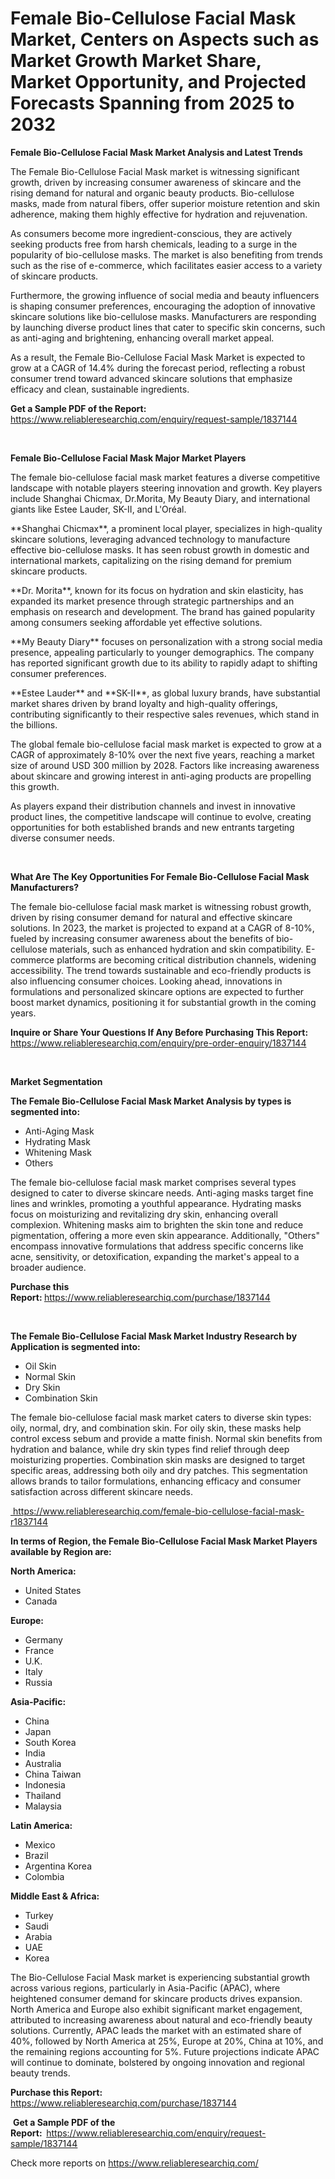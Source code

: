<p><h1>Female Bio-Cellulose Facial Mask Market, Centers on Aspects such as Market Growth Market Share, Market Opportunity, and Projected Forecasts Spanning from 2025 to 2032</h1></p><p><strong>Female Bio-Cellulose Facial Mask Market Analysis and Latest Trends</strong></p>
<p><p>The Female Bio-Cellulose Facial Mask market is witnessing significant growth, driven by increasing consumer awareness of skincare and the rising demand for natural and organic beauty products. Bio-cellulose masks, made from natural fibers, offer superior moisture retention and skin adherence, making them highly effective for hydration and rejuvenation. </p><p>As consumers become more ingredient-conscious, they are actively seeking products free from harsh chemicals, leading to a surge in the popularity of bio-cellulose masks. The market is also benefiting from trends such as the rise of e-commerce, which facilitates easier access to a variety of skincare products. </p><p>Furthermore, the growing influence of social media and beauty influencers is shaping consumer preferences, encouraging the adoption of innovative skincare solutions like bio-cellulose masks. Manufacturers are responding by launching diverse product lines that cater to specific skin concerns, such as anti-aging and brightening, enhancing overall market appeal. </p><p>As a result, the Female Bio-Cellulose Facial Mask Market is expected to grow at a CAGR of 14.4% during the forecast period, reflecting a robust consumer trend toward advanced skincare solutions that emphasize efficacy and clean, sustainable ingredients.</p></p>
<p><strong>Get a Sample PDF of the Report:&nbsp;</strong> <a href="https://www.reliableresearchiq.com/enquiry/request-sample/1837144?utm_campaign=2758&utm_medium=2&utm_source=Github&utm_content=ia&utm_term=05042025&utm_id=female-bio-cellulose-facial-mask">https://www.reliableresearchiq.com/enquiry/request-sample/1837144</a></p>
<p>&nbsp;</p>
<p><strong>Female Bio-Cellulose Facial Mask Major Market Players</strong></p>
<p><p>The female bio-cellulose facial mask market features a diverse competitive landscape with notable players steering innovation and growth. Key players include Shanghai Chicmax, Dr.Morita, My Beauty Diary, and international giants like Estee Lauder, SK-II, and L'Oréal.</p><p>**Shanghai Chicmax**, a prominent local player, specializes in high-quality skincare solutions, leveraging advanced technology to manufacture effective bio-cellulose masks. It has seen robust growth in domestic and international markets, capitalizing on the rising demand for premium skincare products.</p><p>**Dr. Morita**, known for its focus on hydration and skin elasticity, has expanded its market presence through strategic partnerships and an emphasis on research and development. The brand has gained popularity among consumers seeking affordable yet effective solutions.</p><p>**My Beauty Diary** focuses on personalization with a strong social media presence, appealing particularly to younger demographics. The company has reported significant growth due to its ability to rapidly adapt to shifting consumer preferences.</p><p>**Estee Lauder** and **SK-II**, as global luxury brands, have substantial market shares driven by brand loyalty and high-quality offerings, contributing significantly to their respective sales revenues, which stand in the billions.</p><p>The global female bio-cellulose facial mask market is expected to grow at a CAGR of approximately 8-10% over the next five years, reaching a market size of around USD 300 million by 2028. Factors like increasing awareness about skincare and growing interest in anti-aging products are propelling this growth.</p><p>As players expand their distribution channels and invest in innovative product lines, the competitive landscape will continue to evolve, creating opportunities for both established brands and new entrants targeting diverse consumer needs.</p></p>
<p>&nbsp;</p>
<p><strong>What Are The Key Opportunities For Female Bio-Cellulose Facial Mask Manufacturers?</strong></p>
<p><p>The female bio-cellulose facial mask market is witnessing robust growth, driven by rising consumer demand for natural and effective skincare solutions. In 2023, the market is projected to expand at a CAGR of 8-10%, fueled by increasing consumer awareness about the benefits of bio-cellulose materials, such as enhanced hydration and skin compatibility. E-commerce platforms are becoming critical distribution channels, widening accessibility. The trend towards sustainable and eco-friendly products is also influencing consumer choices. Looking ahead, innovations in formulations and personalized skincare options are expected to further boost market dynamics, positioning it for substantial growth in the coming years.</p></p>
<p><strong>Inquire or Share Your Questions If Any Before Purchasing This Report:</strong> <a href="https://www.reliableresearchiq.com/enquiry/pre-order-enquiry/1837144?utm_campaign=2758&utm_medium=2&utm_source=Github&utm_content=ia&utm_term=05042025&utm_id=female-bio-cellulose-facial-mask">https://www.reliableresearchiq.com/enquiry/pre-order-enquiry/1837144</a></p>
<p>&nbsp;</p>
<p><strong>Market Segmentation</strong></p>
<p><strong>The Female Bio-Cellulose Facial Mask Market Analysis by types is segmented into:</strong></p>
<p><ul><li>Anti-Aging Mask</li><li>Hydrating Mask</li><li>Whitening Mask</li><li>Others</li></ul></p>
<p><p>The female bio-cellulose facial mask market comprises several types designed to cater to diverse skincare needs. Anti-aging masks target fine lines and wrinkles, promoting a youthful appearance. Hydrating masks focus on moisturizing and revitalizing dry skin, enhancing overall complexion. Whitening masks aim to brighten the skin tone and reduce pigmentation, offering a more even skin appearance. Additionally, "Others" encompass innovative formulations that address specific concerns like acne, sensitivity, or detoxification, expanding the market's appeal to a broader audience.</p></p>
<p><strong>Purchase this Report:&nbsp;</strong><a href="https://www.reliableresearchiq.com/purchase/1837144?utm_campaign=2758&utm_medium=2&utm_source=Github&utm_content=ia&utm_term=05042025&utm_id=female-bio-cellulose-facial-mask">https://www.reliableresearchiq.com/purchase/1837144</a></p>
<p>&nbsp;</p>
<p><strong>The Female Bio-Cellulose Facial Mask Market Industry Research by Application is segmented into:</strong></p>
<p><ul><li>Oil Skin</li><li>Normal Skin</li><li>Dry Skin</li><li>Combination Skin</li></ul></p>
<p><p>The female bio-cellulose facial mask market caters to diverse skin types: oily, normal, dry, and combination skin. For oily skin, these masks help control excess sebum and provide a matte finish. Normal skin benefits from hydration and balance, while dry skin types find relief through deep moisturizing properties. Combination skin masks are designed to target specific areas, addressing both oily and dry patches. This segmentation allows brands to tailor formulations, enhancing efficacy and consumer satisfaction across different skincare needs.</p></p>
<p><a href="https://www.reliableresearchiq.com/female-bio-cellulose-facial-mask-r1837144?utm_campaign=2758&utm_medium=2&utm_source=Github&utm_content=ia&utm_term=05042025&utm_id=female-bio-cellulose-facial-mask">&nbsp;https://www.reliableresearchiq.com/female-bio-cellulose-facial-mask-r1837144</a></p>
<p><strong>In terms of Region, the Female Bio-Cellulose Facial Mask Market Players available by Region are:</strong></p>
<p>
    <p> <strong> North America: </strong>
        <ul>
            <li>United States</li>
            <li>Canada</li>
        </ul>
        </p> 
    <p> <strong> Europe: </strong>
        <ul>
            <li>Germany</li>
            <li>France</li>
            <li>U.K.</li>
            <li>Italy</li>
            <li>Russia</li>
        </ul>
        </p> 
    <p> <strong> Asia-Pacific: </strong>
        <ul>
            <li>China</li>
            <li>Japan</li>
            <li>South Korea</li>
            <li>India</li>
            <li>Australia</li>
            <li>China Taiwan</li>
            <li>Indonesia</li>
            <li>Thailand</li>
            <li>Malaysia</li>
        </ul>
        </p> 
    <p> <strong> Latin America: </strong>
        <ul>
            <li>Mexico</li>
            <li>Brazil</li>
            <li>Argentina Korea</li>
            <li>Colombia</li>
        </ul>
        </p> 
    <p> <strong> Middle East & Africa: </strong>
        <ul>
            <li>Turkey</li>
            <li>Saudi</li>
            <li>Arabia</li>
            <li>UAE</li>
            <li>Korea</li>
        </ul>
    </p>
    </p>
<p><p>The Bio-Cellulose Facial Mask market is experiencing substantial growth across various regions, particularly in Asia-Pacific (APAC), where heightened consumer demand for skincare products drives expansion. North America and Europe also exhibit significant market engagement, attributed to increasing awareness about natural and eco-friendly beauty solutions. Currently, APAC leads the market with an estimated share of 40%, followed by North America at 25%, Europe at 20%, China at 10%, and the remaining regions accounting for 5%. Future projections indicate APAC will continue to dominate, bolstered by ongoing innovation and regional beauty trends.</p></p>
<p><strong>Purchase this Report: </strong><a href="https://www.reliableresearchiq.com/purchase/1837144?utm_campaign=2758&utm_medium=2&utm_source=Github&utm_content=ia&utm_term=05042025&utm_id=female-bio-cellulose-facial-mask">https://www.reliableresearchiq.com/purchase/1837144</a></p>
<p>&nbsp;<strong>Get a Sample PDF of the Report:&nbsp;&nbsp;</strong><a href="https://www.reliableresearchiq.com/enquiry/request-sample/1837144?utm_campaign=2758&utm_medium=2&utm_source=Github&utm_content=ia&utm_term=05042025&utm_id=female-bio-cellulose-facial-mask">https://www.reliableresearchiq.com/enquiry/request-sample/1837144</a></p>
<p><strong></strong></p>
<p>Check more reports on <a href="https://www.reliableresearchiq.com/?utm_campaign=2758&utm_medium=2&utm_source=Github&utm_content=ia&utm_term=05042025&utm_id=female-bio-cellulose-facial-mask">https://www.reliableresearchiq.com/</a></p>